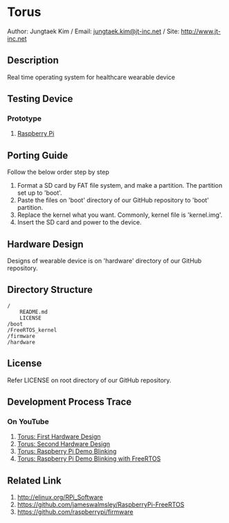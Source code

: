 # Torus

Author: Jungtaek Kim / Email: jungtaek.kim@jt-inc.net / Site: http://www.jt-inc.net

## Description

Real time operating system for healthcare wearable device

## Testing Device

### Prototype

1. [Raspberry Pi](http://www.raspberrypi.org)

## Porting Guide

Follow the below order step by step

1. Format a SD card by FAT file system, and make a partition. The partition set up to 'boot'.
2. Paste the files on 'boot' directory of our GitHub repository to 'boot' partition.
3. Replace the kernel what you want. Commonly, kernel file is 'kernel.img'.
4. Insert the SD card and power to the device.

## Hardware Design

Designs of wearable device is on 'hardware' directory of our GitHub repository.

## Directory Structure

	/
		README.md
		LICENSE
	/boot
	/FreeRTOS_kernel
	/firmware
	/hardware

## License

Refer LICENSE on root directory of our GitHub repository.

## Development Process Trace

### On YouTube

1. [Torus: First Hardware Design](http://www.youtube.com/watch?v=JsDf_qeYi38)
2. [Torus: Second Hardware Design](http://www.youtube.com/watch?v=fc7bXfMnlts)
3. [Torus: Raspberry Pi Demo Blinking](http://www.youtube.com/watch?v=ta7zYYJ7g0w)
4. [Torus: Raspberry Pi Demo Blinking with FreeRTOS](http://www.youtube.com/watch?v=-qdcLlvA-QU)

## Related Link

1. http://elinux.org/RPi_Software
2. https://github.com/jameswalmsley/RaspberryPi-FreeRTOS
3. https://github.com/raspberrypi/firmware
